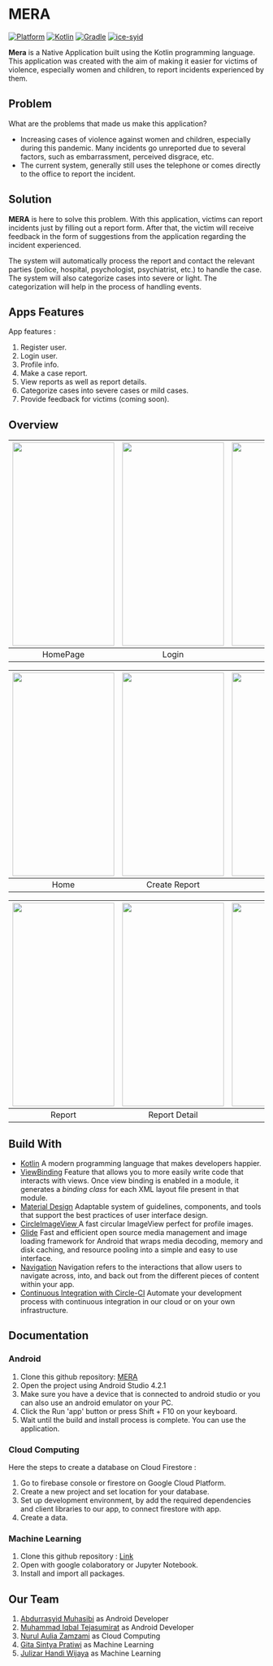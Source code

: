 # MERA
 [![Platform](https://img.shields.io/badge/platform-Android-green.svg)](http://developer.android.com/index.html) [![Kotlin](https://img.shields.io/badge/kotlin-1.5.10-orange.svg)](http://kotlinlang.org) [![Gradle](https://img.shields.io/badge/gradle-4.2.1-%2366DCB8.svg)](https://developer.android.com/studio/releases/gradle-plugin)
[![ice-syid](https://circleci.com/gh/ice-syid/MERA.svg?style=shield)](https://circleci.com/gh/ice-syid/MERA)

**Mera** is a Native Application built using the Kotlin programming language. This application was created with the aim of making it easier for victims of violence, especially women and children, to report incidents experienced by them.

## Problem

What are the problems that made us make this application?
 - Increasing cases of violence against women and children, especially during this pandemic. Many incidents go unreported due to several factors, such as embarrassment, perceived disgrace, etc.
 - The current system, generally still uses the telephone or comes directly to the office to report the incident.

## Solution

**MERA** is here to solve this problem. With this application, victims can report incidents just by filling out a report form. After that, the victim will receive feedback in the form of suggestions from the application regarding the incident experienced.

The system will automatically process the report and contact the relevant parties (police, hospital, psychologist, psychiatrist, etc.) to handle the case. The system will also categorize cases into severe or light. The categorization will help in the process of handling events.

## Apps Features

App features :
1. Register user.
2. Login user.
3. Profile info.
4. Make a case report.
5. View reports as well as report details.
6. Categorize cases into severe cases or mild cases.
7. Provide feedback for victims (coming soon).

## Overview
|<img src=assets_readme/image_homepage.jpg align="center" height="400" width="200" ></a> |<img src=assets_readme/image_login.jpg  align="center" height="400" width="200" ></a>|<img src=assets_readme/image_register.jpg  align="center" height="400" width="200" ></a>|
|:-----------:|:--------:|:--------:|
| HomePage | Login | Register |

|<img src=assets_readme/image_home.jpg align="center" height="400" width="200" ></a> |<img src=assets_readme/image_create_report.jpg  align="center" height="400" width="200" ></a>|<img src=assets_readme/image_feedback.jpg  align="center" height="400" width="200" ></a>|
|:-----------:|:--------:|:--------:|
| Home | Create Report | Feedback |

|<img src=assets_readme/image_report.jpg align="center" height="400" width="200" ></a> |<img src=assets_readme/image_detail_report.jpg  align="center" height="400" width="200" ></a>|<img src=assets_readme/image_profile.jpg  align="center" height="400" width="200" ></a>|
|:-----------:|:--------:|:--------:|
| Report | Report Detail | Profile |

## Build With

 - [Kotlin](https://kotlinlang.org/) A modern programming language that makes developers happier.
 - [ViewBinding](https://developer.android.com/topic/libraries/view-binding) Feature that allows you to more easily write code that interacts with views. Once view binding is enabled in a module, it generates a _binding class_ for each XML layout file present in that module.
 - [Material Design](https://material.io/develop/android/docs/getting-started) Adaptable system of guidelines, components, and tools that support the best practices of user interface design.
 - [CircleImageView ](https://github.com/hdodenhof/CircleImageView) A fast circular ImageView perfect for profile images.
 - [Glide](https://github.com/bumptech/glide) Fast and efficient open source media management and image loading framework for Android that wraps media decoding, memory and disk caching, and resource pooling into a simple and easy to use interface.
- [Navigation](https://developer.android.com/guide/navigation) Navigation refers to the interactions that allow users to navigate across, into, and back out from the different pieces of content within your app.
- [Continuous Integration with Circle-CI](https://circleci.com/) Automate your development process with continuous integration in our cloud or on your own infrastructure.

## Documentation
### Android
1.  Clone this github repository: [MERA](https://github.com/ice-syid/MERA)
2.  Open the project using Android Studio 4.2.1
3.  Make sure you have a device that is connected to android studio or you can also use an android emulator on your PC.
4.  Click the Run 'app' button or press Shift + F10 on your keyboard.
5.  Wait until the build and install process is complete. You can use the application.

### Cloud Computing
Here the steps to create a database on Cloud Firestore :
1.  Go to firebase console or firestore on Google Cloud Platform.
2.  Create a new project and set location for your database.
3.  Set up development environment, by add the required dependencies and client libraries to our app, to connect firestore with app.
4.  Create a data.

### Machine Learning
1.  Clone this github repository : [Link](https://github.com/JulizarHw31/MERA/blob/f34c80083cc46877b03fe60ba59a188d91f04a28/Machine_Learning_LSTM_MERA.ipynb)
2.  Open with google colaboratory or Jupyter Notebook.
3.  Install and import all packages.

## Our Team
1. [Abdurrasyid Muhasibi](https://github.com/ice-syid) as Android Developer
2. [Muhammad Iqbal Tejasumirat](https://github.com/iqbalteja11) as Android Developer
3. [Nurul Aulia Zamzami](https://github.com/nrlauliazz) as Cloud Computing
4. [Gita Sintya Pratiwi](https://github.com/gitasnty) as Machine Learning
5. [Julizar Handi Wijaya](https://github.com/JulizarHw31) as Machine Learning
